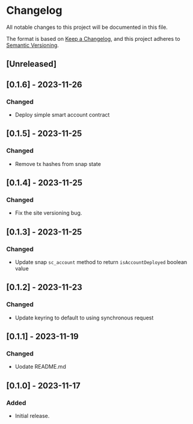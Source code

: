 # Changelog

All notable changes to this project will be documented in this file.

The format is based on [Keep a Changelog](https://keepachangelog.com/en/1.0.0/),
and this project adheres to [Semantic Versioning](https://semver.org/spec/v2.0.0.html).

## [Unreleased]

## [0.1.6] - 2023-11-26

### Changed

- Deploy simple smart account contract

## [0.1.5] - 2023-11-25

### Changed

- Remove tx hashes from snap state

## [0.1.4] - 2023-11-25

### Changed

- Fix the site versioning bug.

## [0.1.3] - 2023-11-25

### Changed

-  Update snap `sc_account` method to return `isAccountDeployed` boolean value

## [0.1.2] - 2023-11-23

### Changed

- Update keyring to default to using synchronous request

## [0.1.1] - 2023-11-19

### Changed

- Uodate README.md

## [0.1.0] - 2023-11-17

### Added

- Initial release.